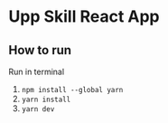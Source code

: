 # Upp Skill React App

## How to run

Run in terminal

1. `npm install --global yarn`
2. `yarn install`
3. `yarn dev`
